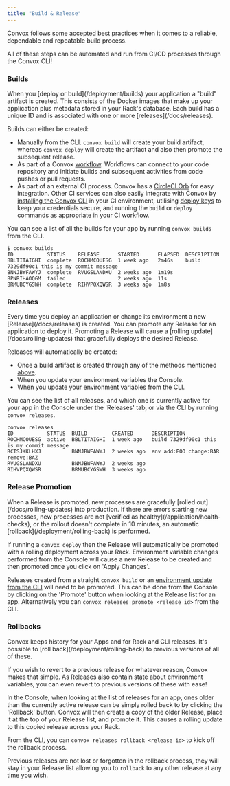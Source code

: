 ```yaml
---
title: "Build & Release"
---
```


Convox follows some accepted best practices when it comes to a reliable, dependable and repeatable build process.

All of these steps can be automated and run from CI/CD processes through the Convox CLI!

### Builds

<div class="block-callout block-show-callout type-info" markdown="1">
When you [deploy or build](/deployment/builds) your application a "build" artifact is created. This consists of the Docker images that make up your application plus metadata stored in your Rack's database. Each build has a unique ID and is associated with one or more [releases](/docs/releases).
</div>

Builds can either be created:

- Manually from the CLI.  `convox build` will create your build artifact, whereas `convox deploy` will create the artifact and also then promote the subsequent release.
- As part of a Convox [workflow](/console/workflows).  Workflows can connect to your code repository and initiate builds and subsequent activities from code pushes or pull requests.
- As part of an external CI process.  Convox has a [CircleCI Orb](/external-services/circleci) for easy integration.  Other CI services can also easily integrate with Convox by [installing the Convox CLI](/introduction/installation) in your CI environment, utilising [deploy keys](/console/deploy-keys) to keep your credentials secure, and running the `build` or `deploy` commands as appropriate in your CI workflow.

You can see a list of all the builds for your app by running `convox builds` from the CLI.

```
$ convox builds
ID           STATUS    RELEASE      STARTED      ELAPSED  DESCRIPTION
BBLTITAIGHI  complete  ROCHMCOUESG  1 week ago   2m46s    build 7329df90c1 this is my commit message
BNNJBWFAWYJ  complete  RVUGSLANDXU  2 weeks ago  1m19s
BPNRIHAOQGM  failed                 2 weeks ago  11s
BRMUBCYGSWH  complete  RIHVPQXQWSR  3 weeks ago  1m8s
```

### Releases

<div class="block-callout block-show-callout type-info" markdown="1">
Every time you deploy an application or change its environment a new [Release](/docs/releases) is created. You can promote any Release for an application to deploy it. Promoting a Release will cause a [rolling update](/docs/rolling-updates) that gracefully deploys the desired Release.
</div>

Releases will automatically be created:

- Once a build artifact is created through any of the methods mentioned [above](#builds).
- When you update your environment variables the Console.
- When you update your environment variables from the CLI.

You can see the list of all releases, and which one is currently active for your app in the Console under the 'Releases' tab, or via the CLI by running `convox releases`.

```
convox releases
ID           STATUS  BUILD        CREATED      DESCRIPTION
ROCHMCOUESG  active  BBLTITAIGHI  1 week ago   build 7329df90c1 this is my commit message
RCTSJKKLHXJ          BNNJBWFAWYJ  2 weeks ago  env add:FOO change:BAR remove:BAZ
RVUGSLANDXU          BNNJBWFAWYJ  2 weeks ago
RIHVPQXQWSR          BRMUBCYGSWH  3 weeks ago
```

### Release Promotion

<div class="block-callout block-show-callout type-info" markdown="1">
When a Release is promoted, new processes are gracefully [rolled out](/docs/rolling-updates) into production.
If there are errors starting new processes, new processes are not [verified as healthy](/application/health-checks), or the rollout doesn't complete in 10 minutes, an automatic [rollback](/deployment/rolling-back) is performed.
</div>

If running a `convox deploy` then the Release will automatically be promoted with a rolling deployment across your Rack.  Environment variable changes performed from the Console will cause a new Release to be created and then promoted once you click on 'Apply Changes'.

Releases created from a straight `convox build` or an [environment update from the CLI](/application/environment#setting-and-editing-your-environment-variables) will need to be promoted.  This can be done from the Console by clicking on the 'Promote' button when looking at the Release list for an app.  Alternatively you can `convox releases promote <release id>` from the CLI.

### Rollbacks

<div class="block-callout block-show-callout type-info" markdown="1">
Convox keeps history for your Apps and for Rack and CLI releases. It's possible to [roll back](/deployment/rolling-back) to previous versions of all of these.
</div>

If you wish to revert to a previous release for whatever reason, Convox makes that simple.  As Releases also contain state about environment variables, you can even revert to previous versions of these with ease!

In the Console, when looking at the list of releases for an app, ones older than the currently active release can be simply rolled back to by clicking the 'Rollback' button.  Convox will then create a copy of the older Release, place it at the top of your Release list, and promote it.  This causes a rolling update to this copied release across your Rack.

From the CLI, you can `convox releases rollback <release id>` to kick off the rollback process.

Previous releases are not lost or forgotten in the rollback process, they will stay in your Release list allowing you to `rollback` to any other release at any time you wish.
